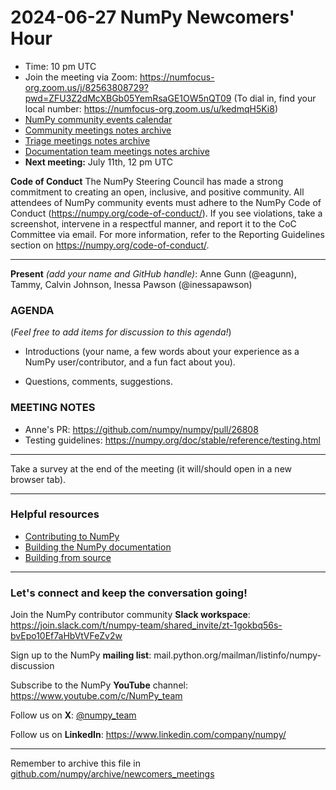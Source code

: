 # 2024-06-27 NumPy Newcomers' Hour

- Time: 10 pm UTC
- Join the meeting via Zoom: https://numfocus-org.zoom.us/j/82563808729?pwd=ZFU3Z2dMcXBGb05YemRsaGE1OW5nQT09
(To dial in, find your local number: https://numfocus-org.zoom.us/u/kedmqH5Ki8)
- [NumPy community events calendar](https://scientific-python.org/calendars/) 
- [Community meetings notes archive](https://github.com/numpy/archive/tree/main/community_meetings)
- [Triage meetings notes archive](https://github.com/numpy/archive/tree/master/triage_meetings)
- [Documentation team meetings notes archive](https://github.com/numpy/archive/tree/main/docs_team_meetings)
- **Next meeting:** July 11th, 12 pm UTC

**Code of Conduct**
The NumPy Steering Council has made a strong commitment to creating an open, inclusive, and positive community. 
All attendees of NumPy community events must adhere to the NumPy Code of Conduct (https://numpy.org/code-of-conduct/). 
If you see violations, take a screenshot, intervene in a respectful manner, and report it to the CoC Committee via email. For more information, refer to the Reporting Guidelines section on https://numpy.org/code-of-conduct/.

---

**Present** *(add your name and GitHub handle)*: Anne Gunn (@eagunn), Tammy, Calvin Johnson, Inessa Pawson (@inessapawson)

### AGENDA
(*Feel free to add items for discussion to this agenda!*)

* Introductions (your name, a few words about your experience as a NumPy user/contributor, and a fun fact about you).

* Questions, comments, suggestions.


### MEETING NOTES

- Anne's PR: https://github.com/numpy/numpy/pull/26808
- Testing guidelines: https://numpy.org/doc/stable/reference/testing.html

___

Take a survey at the end of the meeting (it will/should open in a new browser tab).

---
### Helpful resources

- [Contributing to NumPy](https://numpy.org/doc/stable/dev/index.html)
- [Building the NumPy documentation](https://numpy.org/doc/stable/dev/howto_build_docs.html)
- [Building from source](https://numpy.org/doc/stable/building/index.html)

---
### Let's connect and keep the conversation going!
Join the NumPy contributor community **Slack workspace**: https://join.slack.com/t/numpy-team/shared_invite/zt-1gokbq56s-bvEpo10Ef7aHbVtVFeZv2w


Sign up to the NumPy **mailing list**: mail.python.org/mailman/listinfo/numpy-discussion

Subscribe to the NumPy **YouTube** channel: https://www.youtube.com/c/NumPy_team

Follow us on **X**: [@numpy_team](https://twitter.com/numpy_team)

Follow us on **LinkedIn**: https://www.linkedin.com/company/numpy/

---
Remember to archive this file in [github.com/numpy/archive/newcomers_meetings](https://github.com/numpy/archive/tree/main/newcomers_meetings)
